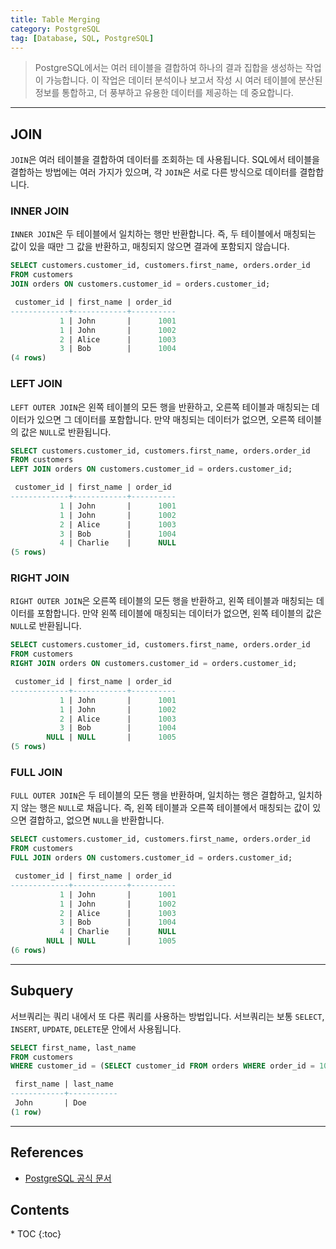```yaml
---
title: Table Merging
category: PostgreSQL
tag: [Database, SQL, PostgreSQL]
---
```


> PostgreSQL에서는 여러 테이블을 결합하여 하나의 결과 집합을 생성하는 작업이 가능합니다. 이 작업은 데이터 분석이나 보고서 작성 시 여러 테이블에 분산된 정보를 통합하고, 더 풍부하고 유용한 데이터를 제공하는 데 중요합니다.

---

## JOIN
`JOIN`은 여러 테이블을 결합하여 데이터를 조회하는 데 사용됩니다. SQL에서 테이블을 결합하는 방법에는 여러 가지가 있으며, 각 `JOIN`은 서로 다른 방식으로 데이터를 결합합니다.

### INNER JOIN
`INNER JOIN`은 두 테이블에서 일치하는 행만 반환합니다. 즉, 두 테이블에서 매칭되는 값이 있을 때만 그 값을 반환하고, 매칭되지 않으면 결과에 포함되지 않습니다.

```sql
SELECT customers.customer_id, customers.first_name, orders.order_id
FROM customers
JOIN orders ON customers.customer_id = orders.customer_id;
```

```sql
 customer_id | first_name | order_id 
-------------+------------+----------
           1 | John       |      1001
           1 | John       |      1002
           2 | Alice      |      1003
           3 | Bob        |      1004
(4 rows)
```

### LEFT JOIN
`LEFT OUTER JOIN`은 왼쪽 테이블의 모든 행을 반환하고, 오른쪽 테이블과 매칭되는 데이터가 있으면 그 데이터를 포함합니다. 만약 매칭되는 데이터가 없으면, 오른쪽 테이블의 값은 `NULL`로 반환됩니다.

```sql
SELECT customers.customer_id, customers.first_name, orders.order_id
FROM customers
LEFT JOIN orders ON customers.customer_id = orders.customer_id;
```

```sql
 customer_id | first_name | order_id 
-------------+------------+----------
           1 | John       |      1001
           1 | John       |      1002
           2 | Alice      |      1003
           3 | Bob        |      1004
           4 | Charlie    |      NULL
(5 rows)
```

### RIGHT JOIN
`RIGHT OUTER JOIN`은 오른쪽 테이블의 모든 행을 반환하고, 왼쪽 테이블과 매칭되는 데이터를 포함합니다. 만약 왼쪽 테이블에 매칭되는 데이터가 없으면, 왼쪽 테이블의 값은 `NULL`로 반환됩니다.

```sql
SELECT customers.customer_id, customers.first_name, orders.order_id
FROM customers
RIGHT JOIN orders ON customers.customer_id = orders.customer_id;
```

```sql
 customer_id | first_name | order_id 
-------------+------------+----------
           1 | John       |      1001
           1 | John       |      1002
           2 | Alice      |      1003
           3 | Bob        |      1004
        NULL | NULL       |      1005
(5 rows)
```

### FULL JOIN
`FULL OUTER JOIN`은 두 테이블의 모든 행을 반환하며, 일치하는 행은 결합하고, 일치하지 않는 행은 `NULL`로 채웁니다. 즉, 왼쪽 테이블과 오른쪽 테이블에서 매칭되는 값이 있으면 결합하고, 없으면 `NULL`을 반환합니다.

```sql
SELECT customers.customer_id, customers.first_name, orders.order_id
FROM customers
FULL JOIN orders ON customers.customer_id = orders.customer_id;
```

```sql
 customer_id | first_name | order_id 
-------------+------------+----------
           1 | John       |      1001
           1 | John       |      1002
           2 | Alice      |      1003
           3 | Bob        |      1004
           4 | Charlie    |      NULL
        NULL | NULL       |      1005
(6 rows)
```

---

## Subquery
서브쿼리는 쿼리 내에서 또 다른 쿼리를 사용하는 방법입니다. 서브쿼리는 보통 `SELECT`, `INSERT`, `UPDATE`, `DELETE`문 안에서 사용됩니다.

```sql
SELECT first_name, last_name
FROM customers
WHERE customer_id = (SELECT customer_id FROM orders WHERE order_id = 1001);
```

```sql
 first_name | last_name 
------------+-----------
 John       | Doe
(1 row)
```

---

## References
- [PostgreSQL 공식 문서](https://www.postgresql.org/docs/current/)

<nav class="post-toc" markdown="1">
  <h2>Contents</h2>
* TOC
{:toc}
</nav>
